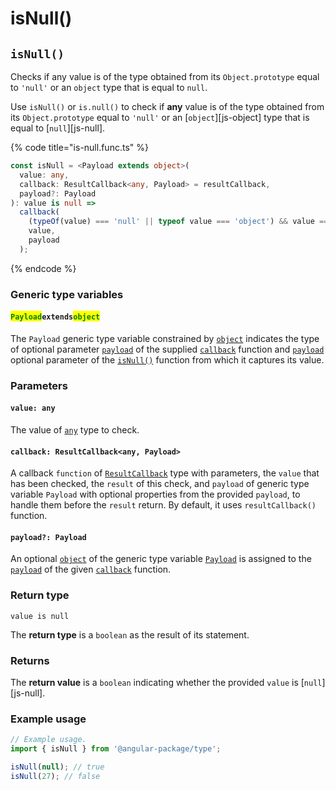 # isNull()

## `isNull()`

Checks if any value is of the type obtained from its `Object.prototype` equal to `'null'` or an `object` type that is equal to `null`.

Use `isNull()` or `is.null()` to check if **any** value is of the type obtained from its `Object.prototype` equal to `'null'` or an \[`object`]\[js-object] type that is equal to \[`null`]\[js-null].

{% code title="is-null.func.ts" %}
```typescript
const isNull = <Payload extends object>(
  value: any,
  callback: ResultCallback<any, Payload> = resultCallback,
  payload?: Payload
): value is null =>
  callback(
    (typeOf(value) === 'null' || typeof value === 'object') && value === null,
    value,
    payload
  );
```
{% endcode %}

### Generic type variables

#### <mark style="color:green;">**`Payload`**</mark>**`extends`**<mark style="color:green;">**`object`**</mark>

The `Payload` generic type variable constrained by [`object`](https://www.typescriptlang.org/docs/handbook/basic-types.html#object) indicates the type of optional parameter [`payload`](../types/resultcallback.md#payload-payload) of the supplied [`callback`](isnull.md#callback-resultcallback-less-than-any-payload-greater-than) function and [`payload`](isnull.md#payload-payload) optional parameter of the [`isNull()`](isnull.md#isnull) function from which it captures its value.

### Parameters

#### `value: any`

The value of [`any`](https://www.typescriptlang.org/docs/handbook/2/everyday-types.html#any) type to check.

#### `callback: ResultCallback<any, Payload>`

A callback `function` of [`ResultCallback`](../types/resultcallback.md) type with parameters, the `value` that has been checked, the `result` of this check, and `payload` of generic type variable `Payload` with optional properties from the provided `payload`, to handle them before the `result` return. By default, it uses `resultCallback()` function.

#### `payload?: Payload`

An optional [`object`](https://developer.mozilla.org/en-US/docs/Web/JavaScript/Reference/Global\_Objects/Object) of the generic type variable [`Payload`](isnull.md#payloadextendsobject) is assigned to the [`payload`](../types/resultcallback.md#payload-payload) of the given [`callback`](isnull.md#callback-resultcallback-less-than-any-payload-greater-than) function.

### Return type

`value is null`

The **return type** is a `boolean` as the result of its statement.

### Returns

The **return value** is a `boolean` indicating whether the provided `value` is \[`null`]\[js-null].

### Example usage

```typescript
// Example usage.
import { isNull } from '@angular-package/type';

isNull(null); // true
isNull(27); // false
```
